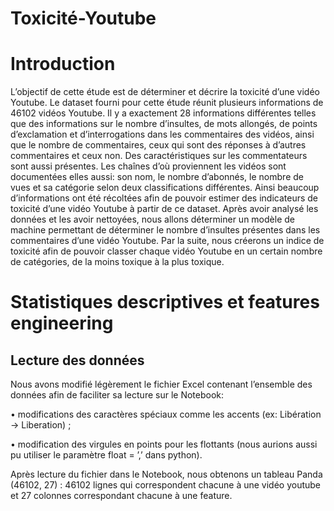 # Toxicité-Youtube

# Introduction

L’objectif de cette étude est de déterminer et décrire la toxicité d’une vidéo Youtube. Le dataset fourni pour cette étude réunit plusieurs informations de 46102 vidéos Youtube.
Il y a exactement 28 informations différentes telles que des informations sur le nombre d’insultes, de mots allongés, de points d’exclamation et d’interrogations dans les commentaires des vidéos, ainsi que le nombre de commentaires, ceux qui sont des réponses à d’autres commentaires et ceux non. Des caractéristiques sur les commentateurs sont aussi présentes. Les chaînes d’où proviennent les vidéos sont documentées elles aussi: son nom, le nombre d’abonnés, le nombre de vues et sa catégorie selon deux classifications différentes.
Ainsi beaucoup d’informations ont été récoltées afin de pouvoir estimer des indicateurs de toxicité d’une vidéo Youtube à partir de ce dataset. Après avoir analysé les données et les avoir nettoyées, nous allons déterminer un modèle de machine permettant de déterminer le nombre d’insultes présentes dans les commentaires d’une vidéo Youtube. Par la suite, nous créerons un
indice de toxicité afin de pouvoir classer chaque vidéo Youtube en un certain nombre de catégories, de la moins toxique à la plus toxique.

# Statistiques descriptives et features engineering

## Lecture des données

Nous avons modifié légèrement le fichier Excel contenant l’ensemble des données afin de faciliter sa lecture sur le Notebook:

• modifications des caractères spéciaux comme les accents (ex: Libération → Liberation) ;


• modification des virgules en points pour les flottants (nous aurions aussi pu utiliser le paramètre float = ’,’ dans python).

Après lecture du fichier dans le Notebook, nous obtenons un tableau Panda (46102, 27) : 46102 lignes qui correspondent chacune à une vidéo youtube et 27 colonnes correspondant chacune à une feature.

